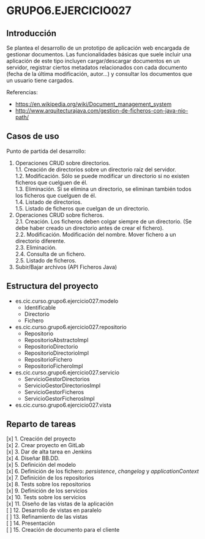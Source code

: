 # GRUPO6.EJERCICIO027


## Introducción

Se plantea el desarrollo de un prototipo de aplicación web encargada de gestionar documentos. Las funcionalidades básicas que suele incluir una aplicación de este tipo incluyen cargar/descargar documentos en un servidor, registrar ciertos metadatos relacionados con cada documento (fecha de la última modificación, autor...) y consultar los documentos que un usuario tiene cargados.

Referencias:

+ <https://en.wikipedia.org/wiki/Document_management_system>
+ <http://www.arquitecturajava.com/gestion-de-ficheros-con-java-nio-path/>


## Casos de uso

Punto de partida del desarrollo:

1. Operaciones CRUD sobre directorios.  
1.1. Creación de directorios sobre un directorio raíz del servidor.  
1.2. Modificación. Sólo se puede modificar un directorio si no existen ficheros que cuelguen de él.  
1.3. Eliminación. Si se elimina un directorio, se eliminan también todos los ficheros que cuelguen de él.  
1.4. Listado de directorios.  
1.5. Listado de ficheros que cuelgan de un directorio.  
2. Operaciones CRUD sobre ficheros.  
2.1. Creación. Los ficheros deben colgar siempre de un directorio. (Se debe haber creado un directorio antes de crear el fichero).  
2.2. Modificación. Modificación del nombre. Mover fichero a un directorio diferente.  
2.3. Eliminación.  
2.4. Consulta de un fichero.  
2.5. Listado de ficheros.  
3. Subir/Bajar archivos (API Ficheros Java)


## Estructura del proyecto

+ es.cic.curso.grupo6.ejercicio027.modelo
    - Identificable
    - Directorio
    - Fichero
+ es.cic.curso.grupo6.ejercicio027.repositorio
	- Repositorio
	- RepositorioAbstractoImpl
	- RepositorioDirectorio
	- RepositorioDirectorioImpl
	- RepositorioFichero
	- RepositorioFicheroImpl
+ es.cic.curso.grupo6.ejercicio027.servicio
	- ServicioGestorDirectorios 
	- ServicioGestorDirectoriosImpl
	- ServicioGestorFicheros
	- ServicioGestorFicherosImpl
+ es.cic.curso.grupo6.ejercicio027.vista


## Reparto de tareas

[x] 1. Creación del proyecto  
[x] 2. Crear proyecto en GitLab  
[x] 3. Dar de alta tarea en Jenkins  
[x] 4. Diseñar BB.DD.  
[x] 5. Definición del modelo  
[x] 6. Definición de los fichero: *persistence*, *changelog* y *applicationContext*  
[x] 7. Definición de los repositorios  
[x] 8. Tests sobre los repositorios  
[x] 9. Definición de los servicios  
[x] 10. Tests sobre los servicios  
[x] 11. Diseño de las vistas de la aplicación  
[ ] 12. Desarrollo de vistas en paralelo  
[ ] 13. Refinamiento de las vistas  
[ ] 14. Presentación  
[ ] 15. Creación de documento para el cliente  
